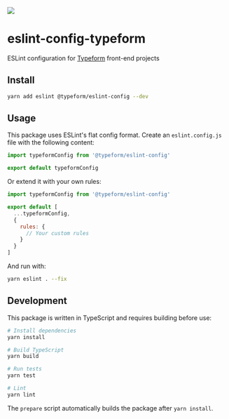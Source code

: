 <a href=https://engineering-metrics.typeform.tf/standards-adoption-tool/reports/eslint-config-typeform/><img src=https://api.typeform.com/repositories/eslint-config-typeform/badges.svg /></a>
# eslint-config-typeform

ESLint configuration for [Typeform](https://github.com/Typeform/) front-end projects

## Install

```sh
yarn add eslint @typeform/eslint-config --dev
```

## Usage

This package uses ESLint's flat config format. Create an `eslint.config.js` file with the following content:

```js
import typeformConfig from '@typeform/eslint-config'

export default typeformConfig
```

Or extend it with your own rules:

```js
import typeformConfig from '@typeform/eslint-config'

export default [
  ...typeformConfig,
  {
    rules: {
      // Your custom rules
    }
  }
]
```

And run with:

```sh
yarn eslint . --fix
```

## Development

This package is written in TypeScript and requires building before use:

```sh
# Install dependencies
yarn install

# Build TypeScript
yarn build

# Run tests
yarn test

# Lint
yarn lint
```

The `prepare` script automatically builds the package after `yarn install`.

